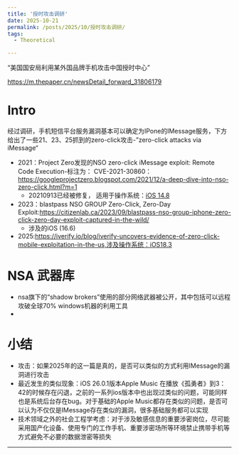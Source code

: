 ```yaml
---
title: '授时攻击调研'
date: 2025-10-21
permalink: /posts/2025/10/授时攻击调研/
tags:
  - Theoretical

---
```


“美国国安局利用某外国品牌手机攻击中国授时中心”

https://m.thepaper.cn/newsDetail_forward_31806179

# Intro 

经过调研，手机短信平台服务漏洞基本可以确定为IPone的IMessage服务，下方给出了一些21、23、25抓到的zero-click攻击-”zero-click attacks via iMessage“

- 2021：Project Zero发现的NSO zero-click iMessage exploit: Remote Code Execution-标注为： CVE-2021-30860：https://googleprojectzero.blogspot.com/2021/12/a-deep-dive-into-nso-zero-click.html?m=1
  - 20210913已经被修复， 适用于操作系统：[iOS 14.8](https://support.apple.com/en-us/HT212807) 
- 2023：blastpass NSO GROUP Zero-Click, Zero-Day Exploit:https://citizenlab.ca/2023/09/blastpass-nso-group-iphone-zero-click-zero-day-exploit-captured-in-the-wild/
  - 涉及的iOS (16.6)
- 2025:https://iverify.io/blog/iverify-uncovers-evidence-of-zero-click-mobile-exploitation-in-the-us,涉及操作系统：iOS18.3

# NSA 武器库

* nsa旗下的“shadow brokers”使用的部分网络武器被公开，其中包括可以远程攻破全球70% windows机器的利用工具
* 

# 小结

- 攻击：如果2025年的这一篇是真的，是否可以类似的方式利用IMessage的漏洞进行攻击
- 最近发生的类似现象：iOS 26.0.1版本Apple Music 在播放《孤勇者》到3：42的时候存在闪退，之前的一系列ios版本中也出现过类似的问题，可能同样也是系统后台存在bug。对于基础的Apple Music都存在类似的问题，是否可以认为不仅仅是IMessage存在类似的漏洞，很多基础服务都可以实现
- 技术领域之外的社会工程学考虑：对于涉及敏感信息的重要涉密岗位，尽可能采用国产化设备、使用专门的工作手机、重要涉密场所等环境禁止携带手机等方式避免不必要的数据泄密等损失




------






